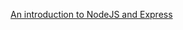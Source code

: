 [An introduction to NodeJS and Express](https://developer.mozilla.org/en-US/docs/Learn/Server-side/Express_Nodejs/Introduction)
